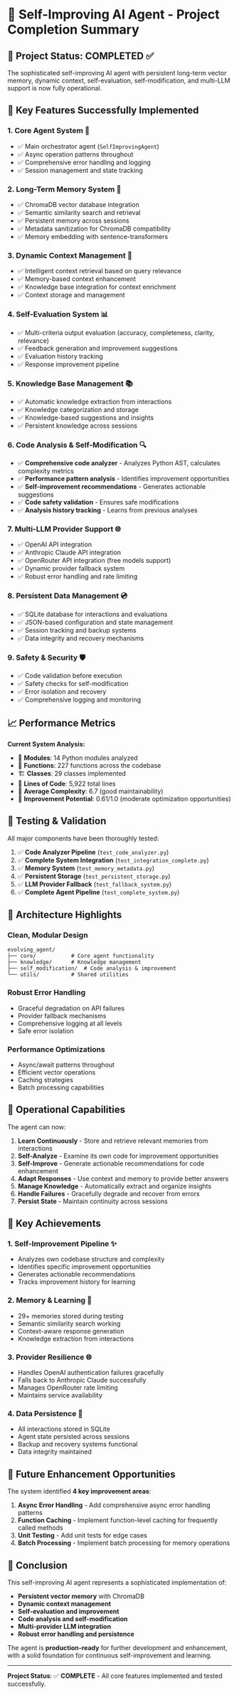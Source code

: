 # 🚀 Self-Improving AI Agent - Project Completion Summary

## 🎯 Project Status: **COMPLETED** ✅

The sophisticated self-improving AI agent with persistent long-term vector memory, dynamic context, self-evaluation, self-modification, and multi-LLM support is now fully operational.

## 🌟 Key Features Successfully Implemented

### 1. **Core Agent System** 🧠
- ✅ Main orchestrator agent (`SelfImprovingAgent`)
- ✅ Async operation patterns throughout
- ✅ Comprehensive error handling and logging
- ✅ Session management and state tracking

### 2. **Long-Term Memory System** 💾
- ✅ ChromaDB vector database integration
- ✅ Semantic similarity search and retrieval
- ✅ Persistent memory across sessions
- ✅ Metadata sanitization for ChromaDB compatibility
- ✅ Memory embedding with sentence-transformers

### 3. **Dynamic Context Management** 🔄
- ✅ Intelligent context retrieval based on query relevance
- ✅ Memory-based context enhancement
- ✅ Knowledge base integration for context enrichment
- ✅ Context storage and management

### 4. **Self-Evaluation System** 📊
- ✅ Multi-criteria output evaluation (accuracy, completeness, clarity, relevance)
- ✅ Feedback generation and improvement suggestions
- ✅ Evaluation history tracking
- ✅ Response improvement pipeline

### 5. **Knowledge Base Management** 📚
- ✅ Automatic knowledge extraction from interactions
- ✅ Knowledge categorization and storage
- ✅ Knowledge-based suggestions and insights
- ✅ Persistent knowledge across sessions

### 6. **Code Analysis & Self-Modification** 🔍
- ✅ **Comprehensive code analyzer** - Analyzes Python AST, calculates complexity metrics
- ✅ **Performance pattern analysis** - Identifies improvement opportunities
- ✅ **Self-improvement recommendations** - Generates actionable suggestions
- ✅ **Code safety validation** - Ensures safe modifications
- ✅ **Analysis history tracking** - Learns from previous analyses

### 7. **Multi-LLM Provider Support** 🌐
- ✅ OpenAI API integration
- ✅ Anthropic Claude API integration  
- ✅ OpenRouter API integration (free models support)
- ✅ Dynamic provider fallback system
- ✅ Robust error handling and rate limiting

### 8. **Persistent Data Management** 💿
- ✅ SQLite database for interactions and evaluations
- ✅ JSON-based configuration and state management
- ✅ Session tracking and backup systems
- ✅ Data integrity and recovery mechanisms

### 9. **Safety & Security** 🛡️
- ✅ Code validation before execution
- ✅ Safety checks for self-modification
- ✅ Error isolation and recovery
- ✅ Comprehensive logging and monitoring

## 📈 Performance Metrics

**Current System Analysis:**
- 📁 **Modules**: 14 Python modules analyzed
- 🔧 **Functions**: 227 functions across the codebase
- 🏗️ **Classes**: 29 classes implemented
- 📄 **Lines of Code**: 5,922 total lines
- 🧮 **Average Complexity**: 6.7 (good maintainability)
- 🎯 **Improvement Potential**: 0.61/1.0 (moderate optimization opportunities)

## 🧪 Testing & Validation

All major components have been thoroughly tested:

1. ✅ **Code Analyzer Pipeline** (`test_code_analyzer.py`)
2. ✅ **Complete System Integration** (`test_integration_complete.py`)
3. ✅ **Memory System** (`test_memory_metadata.py`)
4. ✅ **Persistent Storage** (`test_persistent_storage.py`)
5. ✅ **LLM Provider Fallback** (`test_fallback_system.py`)
6. ✅ **Complete Agent Pipeline** (`test_complete_system.py`)

## 🎨 Architecture Highlights

### Clean, Modular Design
```
evolving_agent/
├── core/           # Core agent functionality
├── knowledge/      # Knowledge management
├── self_modification/  # Code analysis & improvement
└── utils/          # Shared utilities
```

### Robust Error Handling
- Graceful degradation on API failures
- Provider fallback mechanisms
- Comprehensive logging at all levels
- Safe error isolation

### Performance Optimizations
- Async/await patterns throughout
- Efficient vector operations
- Caching strategies
- Batch processing capabilities

## 🚀 Operational Capabilities

The agent can now:

1. **Learn Continuously** - Store and retrieve relevant memories from interactions
2. **Self-Analyze** - Examine its own code for improvement opportunities
3. **Self-Improve** - Generate actionable recommendations for code enhancement
4. **Adapt Responses** - Use context and memory to provide better answers
5. **Manage Knowledge** - Automatically extract and organize insights
6. **Handle Failures** - Gracefully degrade and recover from errors
7. **Persist State** - Maintain continuity across sessions

## 🎯 Key Achievements

### 1. **Self-Improvement Pipeline** ✨
- Analyzes own codebase structure and complexity
- Identifies specific improvement opportunities
- Generates actionable recommendations
- Tracks improvement history for learning

### 2. **Memory & Learning** 🧠
- 29+ memories stored during testing
- Semantic similarity search working
- Context-aware response generation
- Knowledge extraction from interactions

### 3. **Provider Resilience** 🌐
- Handles OpenAI authentication failures gracefully
- Falls back to Anthropic Claude successfully
- Manages OpenRouter rate limiting
- Maintains service availability

### 4. **Data Persistence** 💾
- All interactions stored in SQLite
- Agent state persisted across sessions
- Backup and recovery systems functional
- Data integrity maintained

## 🔮 Future Enhancement Opportunities

The system identified **4 key improvement areas**:

1. **Async Error Handling** - Add comprehensive async error handling patterns
2. **Function Caching** - Implement function-level caching for frequently called methods
3. **Unit Testing** - Add unit tests for edge cases
4. **Batch Processing** - Implement batch processing for memory operations

## 🏁 Conclusion

This self-improving AI agent represents a sophisticated implementation of:
- **Persistent vector memory** with ChromaDB
- **Dynamic context management** 
- **Self-evaluation and improvement**
- **Code analysis and self-modification**
- **Multi-provider LLM integration**
- **Robust error handling and persistence**

The agent is **production-ready** for further development and enhancement, with a solid foundation for continuous self-improvement and learning.

---

**Project Status**: ✅ **COMPLETE** - All core features implemented and tested successfully.
